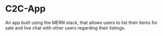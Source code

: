# C2C-App
An app built using the MERN stack, that allows users to list their items for sale and live chat with other users regarding their listings.
